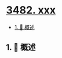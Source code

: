 # [3482. xxx](https://github.com/Tdahuyou/TNotes.leetcode/tree/main/notes/3482.%20xxx)

<!-- region:toc -->

- [1. 📝 概述](#1--概述)

<!-- endregion:toc -->

## 1. 📝 概述
